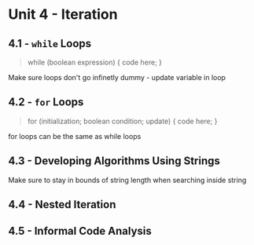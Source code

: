 # Unit 4 - Iteration

## 4.1 - `while` Loops

>while (boolean expression) {
    code here;
}

Make sure loops don't go infinetly dummy - update variable in loop

## 4.2 - `for` Loops

>for (initialization; boolean condition; update) {
    code here;
}

for loops can be the same as while loops 

## 4.3 - Developing Algorithms Using Strings

Make sure to stay in bounds of string length when searching inside string


## 4.4 - Nested Iteration

## 4.5 - Informal Code Analysis
